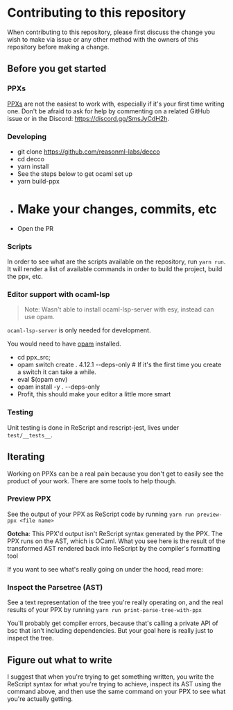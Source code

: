 # Contributing to this repository

When contributing to this repository, please first discuss the change you wish to make via issue or any other method with the owners of this repository before making a change.

## Before you get started

### PPXs

[PPXs](https://tarides.com/blog/2019-05-09-an-introduction-to-ocaml-ppx-ecosystem) are not the easiest to work with, especially if it's your first time writing one. Don't be afraid to ask for help by commenting on a related GitHub issue or in the Discord: https://discord.gg/SmsJyCdH2h.

### Developing

- git clone https://github.com/reasonml-labs/decco
- cd decco
- yarn install
- See the steps below to get ocaml set up
- yarn build-ppx
- # Make your changes, commits, etc
- Open the PR

### Scripts

In order to see what are the scripts available on the repository, run `yarn run`. It will render a list of available commands in order to build the project, build the ppx, etc.

### Editor support with ocaml-lsp

> Note: Wasn't able to install ocaml-lsp-server with esy, instead can use opam.

`ocaml-lsp-server` is only needed for development.

You would need to have [opam](https://opam.ocaml.org) installed.

- cd ppx_src;
- opam switch create . 4.12.1 --deps-only # If it's the first time you create a switch it can take a while.
- eval $(opam env)
- opam install -y . --deps-only
- Profit, this should make your editor a little more smart

### Testing

Unit testing is done in ReScript and rescript-jest, lives under `test/__tests__`.

## Iterating

Working on PPXs can be a real pain because you don't get to easily see the product of your work. There are some tools to help though.

### Preview PPX

See the output of your PPX as ReScript code by running `yarn run preview-ppx <file name>`

**Gotcha**: This PPX'd output isn't ReScript syntax generated by the PPX. The PPX runs on the AST, which is OCaml. What you see here is the result of the transformed AST rendered back into ReScript by the compiler's formatting tool

If you want to see what's really going on under the hood, read more:

### Inspect the Parsetree (AST)

See a text representation of the tree you're really operating on, and the real results of your PPX by running `yarn run print-parse-tree-with-ppx`

You'll probably get compiler errors, because that's calling a private API of bsc that isn't including dependencies. But your goal here is really just to inspect the tree.

## Figure out what to write

I suggest that when you're trying to get something written, you write the ReScript syntax for what you're trying to achieve, inspect its AST using the command above, and then use the same command on your PPX to see what you're actually getting.
